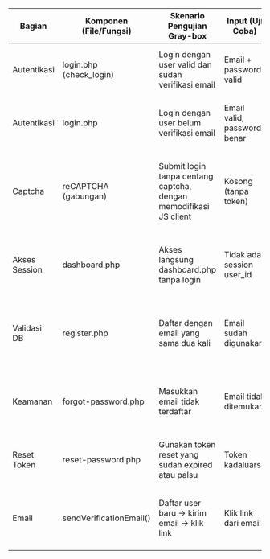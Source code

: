 
| Bagian        | Komponen (File/Fungsi)   | Skenario Pengujian Gray-box                                       | Input (Uji Coba)            | Expected Output                                    | Observasi Sistem (Internal)                                  | Status | Bukti Screenshot    |
| ------------- | ------------------------ | ----------------------------------------------------------------- | --------------------------- | -------------------------------------------------- | ------------------------------------------------------------ | ------ | ------------------- |
| Autentikasi   | login.php (check\_login) | Login dengan user valid dan sudah verifikasi email                | Email + password valid      | Redirect ke dashboard                              | Session user\_id terbentuk, status user aktif                | ✅      | \[✔ Login success]  |
| Autentikasi   | login.php                | Login dengan user belum verifikasi email                          | Email valid, password benar | Pesan “Silakan verifikasi email anda”              | Query cek kolom verified = false                             | ✅      | \[✔ Alert muncul]   |
| Captcha       | reCAPTCHA (gabungan)     | Submit login tanpa centang captcha, dengan memodifikasi JS client | Kosong (tanpa token)        | Ditolak dengan error “Captcha verification failed” | Token captcha kosong atau tidak lolos verifikasi dari Google | ✅      | \[✔ Captcha gagal]  |
| Akses Session | dashboard.php            | Akses langsung dashboard.php tanpa login                          | Tidak ada session user\_id  | Redirect ke login.php                              | Cek session user\_id sebelum tampilkan konten                | ✅      | \[✔ Redirect]       |
| Validasi DB   | register.php             | Daftar dengan email yang sama dua kali                            | Email sudah digunakan       | Pesan error “Email sudah terdaftar”                | Query SELECT sebelum INSERT, dan blokir jika ditemukan       | ✅      | \[✔ Duplikat email] |
| Keamanan      | forgot-password.php      | Masukkan email tidak terdaftar                                    | Email tidak ditemukan       | Pesan “Email tidak ditemukan”                      | Query cek email, tidak kirim token jika tidak ada user       | ✅      | \[✔ Validasi email] |
| Reset Token   | reset-password.php       | Gunakan token reset yang sudah expired atau palsu                 | Token kadaluarsa            | Pesan “Token tidak valid atau sudah expired”       | Cek token di DB + waktu kadaluarsa                           | ✅      | \[✔ Expired token]  |
| Email         | sendVerificationEmail()  | Daftar user baru → kirim email → klik link                        | Klik link dari email        | Akun menjadi verified → redirect login             | Update kolom verified = true jika token cocok                | ✅      | \[✔ Verifikasi OK]  |
